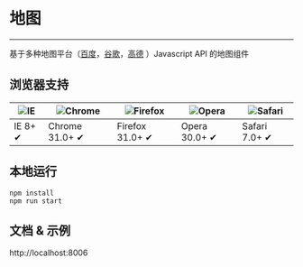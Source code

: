 # 地图

---

基于多种地图平台（[百度](http://lbsyun.baidu.com/index.php?title=jspopular)，[谷歌](https://developers.google.com/maps/documentation/javascript/tutorial)，[高德](http://lbs.amap.com/api/javascript-api/summary/) ）Javascript API 的地图组件

## 浏览器支持

| ![IE](https://raw.githubusercontent.com/godban/browsers-support-badges/master/src/images/edge.png) | ![Chrome](https://raw.githubusercontent.com/godban/browsers-support-badges/master/src/images/chrome.png) | ![Firefox](https://raw.githubusercontent.com/godban/browsers-support-badges/master/src/images/firefox.png) | ![Opera](https://raw.githubusercontent.com/godban/browsers-support-badges/master/src/images/opera.png) | ![Safari](https://raw.githubusercontent.com/godban/browsers-support-badges/master/src/images/safari.png) |
| -------------------------------------------------------------------------------------------------- | -------------------------------------------------------------------------------------------------------- | ---------------------------------------------------------------------------------------------------------- | ------------------------------------------------------------------------------------------------------ | -------------------------------------------------------------------------------------------------------- |
| IE 8+ ✔                                                                                            | Chrome 31.0+ ✔                                                                                           | Firefox 31.0+ ✔                                                                                            | Opera 30.0+ ✔                                                                                          | Safari 7.0+ ✔                                                                                            |

## 本地运行

```
npm install
npm run start
```

## 文档 & 示例

http://localhost:8006
